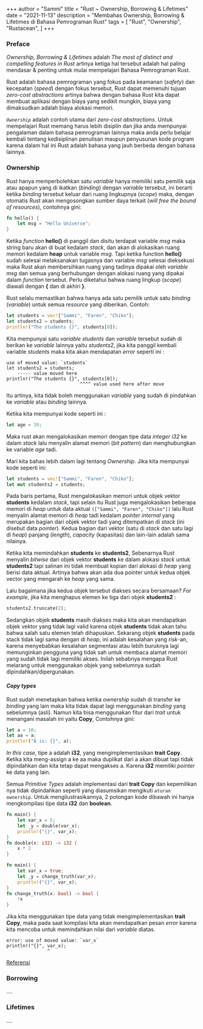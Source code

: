 +++
author = "Sammi"
title = "Rust ~ Ownership, Borrowing & Lifetimes"
date = "2021-11-13"
description = "Membahas Ownership, Borrowing & Lifetimes di Bahasa Pemrograman Rust"
tags = [
    "Rust",
    "Ownership",
    "Rustacean",
]
+++

### Preface

*Ownership, Borrowing & Lifetimes* adalah *The most of distinct and compelling features in Rust* artinya ketiga hal tersebut adalah hal paling mendasar & penting untuk mulai mempelajari Bahasa Pemrograman Rust.

Rust adalah bahasa pemrograman yang fokus pada keamanan (*safety*) dan kecepatan (*speed*) dengan fokus tersebut, Rust dapat memenuhi tujuan *zero-cost abstractions* artinya bahwa dengan bahasa Rust kita dapat membuat aplikasi dengan biaya yang sedikit mungkin, biaya yang dimaksudkan adalah biaya alokasi memori. 

*`Ownership`* adalah contoh utama dari *zero-cost abstractions*. Untuk mempelajari Rust memang harus lebih disiplin dan jika anda mempunyai pengalaman dalam bahasa pemrograman lainnya maka anda perlu belajar kembali tentang kedisiplinan penulisan maupun penyusunan kode program karena dalam hal ini Rust adalah bahasa yang jauh berbeda dengan bahasa lainnya.

### Ownership

Rust hanya memperbolehkan satu *variable* hanya memiliki satu pemilik saja atau apapun yang di ikatkan (*binding*) dengan *variable* tersebut, ini berarti ketika *binding* tersebut keluar dari ruang lingkupnya (*scope*) maka, dengan otomatis Rust akan mengosongkan sumber daya terkait (*will free the bound of resources*), contohnya gini:

```Rust
fn hello() {
    let msg = "Hello Universe";
}
```
Ketika *function* **hello()** di panggil dan disitu terdapat variable *msg* maka string baru akan di buat kedalam *stack*, dan akan di alokasikan ruang memori kedalam **heap** untuk variable *msg*. Tapi ketika function **hello()** sudah selesai melaksanakan tugasnya dan variable *msg* selesai dieksekusi maka Rust akan membersihkan ruang yang tadinya dipakai oleh *variable msg* dan semua yang berhubungan dengan alokasi ruang yang dipakai dalam *function* tersebut. Perlu diketahui bahwa ruang lingkup (*scope*) diawali dengan **{** dan di akhiri **}**.

Rust selalu memastikan bahwa hanya ada satu pemilik untuk satu *binding* (*variable*) untuk semua *resource* yang diberikan. Contoh:

```Rust
let students = vec!["Sammi", "Faren", "Chiko"];
let students2 = students;
println!("The students {}", students[0]);
```

Kita mempunyai satu *variable students* dan *variable* tersebut sudah di berikan ke *variable* lainnya yaitu *students2*, jika kita panggil kembali variable *students* maka kita akan mendapatan *error* seperti ini :

```
use of moved value: `students`
let students2 = students;
    ----- value moved here
println!("The students {}", students[0]);
                           ^^^^ value used here after move
```

Itu artinya, kita tidak boleh menggunakan *variable* yang sudah di pindahkan ke *variable* atau *binding* lainnya.

Ketika kita mempunyai kode seperti ini :

```Rust
let age = 20;
```

Maka rust akan mengalokasikan memori dengan tipe data *integer i32* ke dalam *stack* lalu menyalin alamat memori (*bit pattern*) dan menghubungkan ke variable *age* tadi.

Mari kita bahas lebih dalam lagi tentang *Ownership*. Jika kita mempunyai kode seperti ini:

```Rust
let students = vec!["Sammi", "Faren", "Chiko"];
let mut students2 = students;
```
Pada baris pertama, Rust mengalokasikan memori untuk objek vektor **students** kedalam *stack*, tapi selain itu Rust juga mengalokasikan beberapa memori di *heap* untuk data aktual `(["Sammi", "Faren", "Chiko"])` lalu Rust menyalin alamat memori di *heap* tadi kedalam *pointer internal* yang merupakan bagian dari objek vektor tadi yang ditempatkan di *stack* (ini disebut data *pointer*). Kedua bagian dari vektor (satu di *stack* dan satu lagi di *heap*) panjang (*length*), *capacity* (kapasitas) dan lain-lain adalah sama nilainya.

Ketika kita memindahkan **students** ke **students2**, Sebenarnya Rust menyalin *bitwise* dari objek vektor **students** ke dalam alokasi *stack* untuk **students2** tapi salinan ini tidak membuat kopian dari alokasi di *heap* yang berisi data aktual. Artinya bahwa akan ada dua pointer untuk kedua objek vector yang mengarah ke *heap* yang sama.

Lalu bagaimana jika kedua objek tersebut diakses secara bersamaan? *For example*, jika kita menghapus elemen ke tiga dari objek **students2** :

```Rust
students2.truncate(2);
```

Sedangkan objek **students** masih diakses maka kita akan mendapatkan objek vektor yang tidak lagi valid karena objek **students** tidak akan tahu bahwa salah satu elemen telah dihapuskan. Sekarang objek **students** pada stack tidak lagi sama dengan di *heap*, ini adalah kesalahan yang *risk*-an, karena menyebabkan kesalahan segmentasi atau lebih buruknya lagi memunginkan pengguna yang tidak sah untuk membaca alamat memori yang sudah tidak lagi memiliki akses. Inilah sebabnya mengapa Rust melarang untuk menggunakan objek yang sebelumnya sudah dipindahkan/dipergunakan.

#### *Copy types*

Rust sudah menetapkan bahwa ketika *ownership* sudah di transfer ke *binding* yang lain maka kita tidak dapat lagi menggunakan *binding* yang sebelumnya (asli). Namun kita bisa menggunakan fitur dari *trait* untuk menangani masalah ini yaitu **Copy**, Contohnya gini:

```Rust
let a = 10;
let aa = a;
println!("A is: {}", a);
```

*In this case*, tipe a adalah **i32**, yang mengimplementasikan **trait Copy**. Ketika kita meng-assign a ke aa maka duplikat dari a akan dibuat tapi tidak dipindahkan dan kita tetap dapat mengakses a. Karena **i32** memiliki *pointer* ke data yang lain.

Semua *Primitive Types* adalah implementasi dari **trait Copy** dan kepemilikan nya tidak dipindahkan seperti yang diasumsikan mengikuti `aturan ownership`. Untuk mengilustrasikannya, 2 potongan kode dibawah ini hanya mengkompilasi tipe data **i32** dan **boolean**.

```Rust
fn main() {
    let var_x = 5;
    let _y = double(var_x);
    println!("{}", var_x);
}
fn double(x: i32) -> i32 {
    x * 2
}
```

```Rust
fn main() {
    let var_x = true;
    let _y = change_truth(var_x);
    println!("{}", var_x);
}
fn change_truth(x: bool) -> bool {
    !x
}
```
Jika kita menggunakan tipe data yang tidak mengimplementasikan **trait Copy**, maka pada saat kompilasi kita akan mendapatkan pesan *error* karena kita mencoba untuk memindahkan nilai dari *variable* diatas.

```
error: use of moved value: `var_x`
println!("{}", var_x);
               ^
```

[Referensi](https://doc.rust-lang.org/stable/book)

### Borrowing
....

### Lifetimes
....
